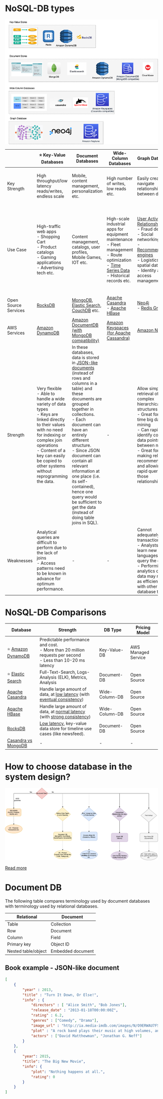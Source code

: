# NoSQL-DB types

![img.png](assets/NoSQL-DifferentDBtypes.drawio.png)

|                      | :star: Key-Value Databases                                                                                                                                                                                                                                       | Document Databases                                                                                                                                                                                                                                                                                                                                                                                                                                                    | Wide-Column Databases                                                                                                                                                                                                                         | Graph Databases                                                                                                                                                                                                                                                                                          | Time-Series DB                                                                                                                                            | [In-Memory](In-Memory-Cache/Readme.md)                                                                                                                                                                                                                                                                   | Ledger                                                                                                                              |
|----------------------|------------------------------------------------------------------------------------------------------------------------------------------------------------------------------------------------------------------------------------------------------------------|-----------------------------------------------------------------------------------------------------------------------------------------------------------------------------------------------------------------------------------------------------------------------------------------------------------------------------------------------------------------------------------------------------------------------------------------------------------------------|-----------------------------------------------------------------------------------------------------------------------------------------------------------------------------------------------------------------------------------------------|----------------------------------------------------------------------------------------------------------------------------------------------------------------------------------------------------------------------------------------------------------------------------------------------------------|-----------------------------------------------------------------------------------------------------------------------------------------------------------|----------------------------------------------------------------------------------------------------------------------------------------------------------------------------------------------------------------------------------------------------------------------------------------------------------|-------------------------------------------------------------------------------------------------------------------------------------|
| Key Strength         | High throughput/low latency reads/writes, endless scale                                                                                                                                                                                                          | Mobile, content management, personalization etc.                                                                                                                                                                                                                                                                                                                                                                                                                      | High number of writes, low reads etc.                                                                                                                                                                                                         | Easily create and navigate relationship between data                                                                                                                                                                                                                                                     | Collect, store and process data sequenced by time                                                                                                         | Query by key with microsecond latency                                                                                                                                                                                                                                                                    | Collect, Immutable and verifiable history of changes to app data                                                                    |
| Use Case             | High-traffic web apps<br/>- Shopping Cart<br/>- Product catalogs<br/>- Gaming applications<br/>- Advertising tech etc.                                                                                                                                           | Content management, catalogs, user profiles, Mobile Games, IOT etc.                                                                                                                                                                                                                                                                                                                                                                                                   | High-scale industrial apps for equipment maintenance<br/>- Fleet management<br/>- Route optimization<br/>- [Time Series Data](https://netflixtechblog.com/scaling-time-series-data-storage-part-i-ec2b6d44ba39)<br/>- Historical records etc. | [User Activity Relationship](../../../3_HLDDesignProblems/InstagramDesign/Readme.md)<br/>- Fraud detection<br/>- Social networking<br/>- [Recommendation engines](https://neo4j.com/use-cases/real-time-recommendation-engine/)<br/>- Logistics & spatial data<br/>- Identity and access management etc. | Home screen feed<br/>- Operations monitoring<br/>- Application metrics<br/>- Internet of Things sensor data<br/>- Real-time analytics, Event tracing etc. | Caching<br/>- Session management<br/>- [Gaming leaderboards](https://redis.com/solutions/use-cases/leaderboards/)<br/>- Geospatial applications etc.                                                                                                                                                     | Systems of record<br/>- Supply chain<br/>- Registrations<br/>- Banking transactions etc.                                            |
| Open Source Services | [RocksDB](RocksDB.md)                                                                                                                                                                                                                                            | [MongoDB](MongoDB), [Elastic Search](../Search-Indexes/ElasticSearch), [CouchDB](https://couchdb.apache.org) etc.                                                                                                                                                                                                                                                                                                                                                     | [Apache Casandra](ApacheCasandra.md)<br/>- [Apache HBase](ApacheHBase.md)                                                                                                                                                                     | [Neo4j](Neo4j.md)<br/>- [Redis Graph](../In-Memory-Cache/Redis/RedisGraph.md)                                                                                                                                                                                                                            | [InfluxDB](https://en.wikipedia.org/wiki/InfluxDB)                                                                                                        | -                                                                                                                                                                                                                                                                                                        | [Redis](../In-Memory-Cache/Redis)                                                                                                   |
| AWS Services         | [Amazon DynamoDB](../../../2_AWSComponents/6_DatabaseServices/AmazonDynamoDB/Readme.md)                                                                                                                                                                          | [Amazon DocumentDB (with MongoDB compatibility)](../../../2_AWSComponents/6_DatabaseServices)                                                                                                                                                                                                                                                                                                                                                               | [Amazon Keyspaces (for Apache Cassandra)](../../../2_AWSComponents/6_DatabaseServices/AmazonKeySpaces.md)                                                                                                                                     | [Amazon Neptune](https://aws.amazon.com/neptune/)                                                                                                                                                                                                                                                        | [Amazon Timestream](https://aws.amazon.com/timestream/)                                                                                                   | [Amazon Elastic Cache](../../../2_AWSComponents/6_DatabaseServices/AmazonElasticCache.md)                                                                                                                                                                                                                | [Amazon Quantum Ledger Database (QLDB)](https://aws.amazon.com/qldb/)                                                               |
| Strength             | Very flexible<br/>- Able to handle a wide variety of data types<br/>- Keys are linked directly to their values with no need for indexing or complex join operations<br/>- Content of a key can easily be copied to other systems without reprogramming the data. | In these databases, data is stored in [JSON-like documents](https://aws.amazon.com/nosql/document/) (instead of rows and columns in a table) and these documents are grouped together in collections.<br/>- Each document can have an entirely different structure.<br/>- Since JSON document can contain all relevant information at one place (i.e. its self-contained), hence one query would be sufficient to get the data (instead of doing table joins in SQL). | -                                                                                                                                                                                                                                             | Allow simple, fast retrieval of complex hierarchical structures<br/>- Great for real-time big data mining<br/>- Can rapidly identify common data points between nodes<br/>- Great for making relevant recommendations and allowing for rapid querying of those relationships.                            | -                                                                                                                                                         | Support the most demanding applications requiring sub-millisecond response times<br/>- Great for caching, gaming, and session store<br/>- Adapt to changes in demands by scaling out and in without downtime<br/>- Provide ultrafast (sub-microsecond latency) and inexpensive access to copies of data. | Data that is rapidly changing or is seldom accessed<br/>- Application using the in-memory store has a low tolerance for stale data. |                                                                                          |
| Weaknesses           | Analytical queries are difficult to perform due to the lack of joins<br/>- Access patterns need to be known in advance for optimum performance.                                                                                                                  | -                                                                                                                                                                                                                                                                                                                                                                                                                                                                     | -                                                                                                                                                                                                                                             | Cannot adequately store transactional data<br/>- Analysts must learn new languages to query the data<br/>- Performing analytics on the data may not be as efficient as with other database types.                                                                                                        | -                                                                                                                                                         | -                                                                                                                                                                                                                                                                                                        |                                                                                                                                     |

# NoSQL-DB Comparisons

| Database                                                                                       | Strength                                                                                                                                                                                                    | DB Type        | Pricing Model |
|------------------------------------------------------------------------------------------------|-------------------------------------------------------------------------------------------------------------------------------------------------------------------------------------------------------------|----------------|--------------|
| :star: [Amazon DynamoDB](../../../2_AWSComponents/6_DatabaseServices/AmazonDynamoDB/Readme.md) | Predictable performance and cost. <br/>- More than 20 million requests per second <br/>- Less than 10-20 ms latency                                                                                         | Key-Value-DB   | AWS Managed Service |
| :star: [Elastic Search](../Search-Indexes/ElasticSearch)                                       | Full-Text-Search, Logs-Analysis (ELK), Metrics, Analysis                                                                                                                                                    | Document-DB    | Open Source  |
| [Apache Casandra](ApacheCasandra.md)                                                           | Handle large amount of data, at [low latency](../../0_SystemGlossaries/Scalability/LatencyThroughput.md) (with [eventual consistency](../../0_SystemGlossaries/Database/ReplicationAndDataConsistency.md))  | Wide-Column-DB | Open Source  |
| [Apache HBase](ApacheHBase.md)                                                                 | Handle large amount of data, at [normal latency](../../0_SystemGlossaries/Scalability/LatencyThroughput.md) (with [strong consistency](../../0_SystemGlossaries/Database/ReplicationAndDataConsistency.md)) | Wide-Column-DB | Open Source  |
| [RocksDB](RocksDB.md)                                                                          | [Low latency](../../0_SystemGlossaries/Scalability/LatencyThroughput.md), key-value data store for timeline use cases (like newsfeed).                                                                      | Document-DB    | Open Source  |
| [Casandra vs MongoDB](CasandraVsMongoDB.md)                                                    | -                                                                                                                                                                                                           | -              | -            |

# How to choose database in the system design?

![img.png](../assests/DecideDatabase.drawio.png)

[Read more](../DecideDatabase.md)

# Document DB

The following table compares terminology used by document databases with terminology used by relational databases.

| Relational          | Document          |
|---------------------|-------------------|
| Table               | Collection        |
| Row                 | Document          |
| Column              | Field             |
| Primary key         | Object ID         |
| Nested table/object | Embedded document |


## Book example - JSON-like document

````json
[
    {
        "year" : 2013,
        "title" : "Turn It Down, Or Else!",
        "info" : {
            "directors" : [ "Alice Smith", "Bob Jones"],
            "release_date" : "2013-01-18T00:00:00Z",
            "rating" : 6.2,
            "genres" : ["Comedy", "Drama"],
            "image_url" : "http://ia.media-imdb.com/images/N/O9ERWAU7FS797AJ7LU8HN09AMUP908RLlo5JF90EWR7LJKQ7@@._V1_SX400_.jpg",
            "plot" : "A rock band plays their music at high volumes, annoying the neighbors.",
            "actors" : ["David Matthewman", "Jonathan G. Neff"]
        }
    },
    {
        "year": 2015,
        "title": "The Big New Movie",
        "info": {
            "plot": "Nothing happens at all.",
            "rating": 0
        }
    }
]
````
